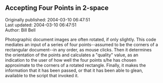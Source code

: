 ## Accepting Four Points in 2-space  
Originally published: 2004-03-10 06:47:51  
Last updated: 2004-03-10 06:47:51  
Author: Bill Bell  
  
Photographic document images are often rotated, if only slightly. This code mediates an input of a series of four points--assumed to be the corners of a rectangular document--in any order, as mouse clicks. Then it determines the orientation of the points and calculates a "quality" value, as an indication to the user of how well the four points s/he has chosen approximate to the corners of a rotated rectangle. Finally, it makes the information that it has been passed, or that it has been able to glean, available to the script that invoked it.